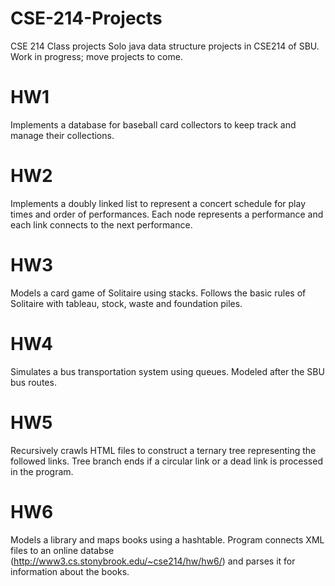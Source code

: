 # CSE-214-Projects
CSE 214 Class projects 
Solo java data structure projects in CSE214 of SBU. Work in progress; move projects to come.
# HW1 
Implements a database for baseball card collectors to keep track and manage their collections.
# HW2
Implements a doubly linked list to represent a concert schedule for play times and order of performances. Each node represents a performance and each link connects to the next performance.
# HW3
Models a card game of Solitaire using stacks. Follows the basic rules of Solitaire with tableau, stock, waste and foundation piles.
# HW4
Simulates a bus transportation system using queues. Modeled after the SBU bus routes.
# HW5
Recursively crawls HTML files to construct a ternary tree representing the followed links. Tree branch ends if a circular link or a dead link is processed in the program.
# HW6
Models a library and maps books using a hashtable. Program connects XML files to an online databse (http://www3.cs.stonybrook.edu/~cse214/hw/hw6/) and parses it for information about the books.
